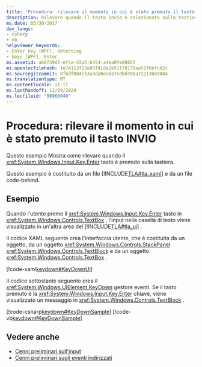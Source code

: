 ```yaml
---
title: 'Procedura: rilevare il momento in cui è stato premuto il tasto INVIO'
description: Rilevare quando il tasto invio è selezionato sulla tastiera in Windows Presentation Foundation. Questo esempio è costituito da XAML e da un file code-behind.
ms.date: 03/30/2017
dev_langs:
- csharp
- vb
helpviewer_keywords:
- Enter key [WPF], detecting
- keys [WPF], Enter
ms.assetid: a66f39d2-ef4a-43a5-b454-a4ea0fe88655
ms.openlocfilehash: 1e74113f22e03f41da2e51178179aa52f6bfcd2c
ms.sourcegitcommit: 9f6df084c53a3da0ea657ed0d708a72213683084
ms.translationtype: MT
ms.contentlocale: it-IT
ms.lasthandoff: 12/09/2020
ms.locfileid: "96966040"
---
```

# <a name="how-to-detect-when-the-enter-key-pressed"></a>Procedura: rilevare il momento in cui è stato premuto il tasto INVIO
Questo esempio Mostra come rilevare quando il <xref:System.Windows.Input.Key.Enter> tasto è premuto sulla tastiera.  
  
 Questo esempio è costituito da un file [!INCLUDE[TLA#tla_xaml](../../../includes/tlasharptla-xaml-md.md)] e da un file code-behind.  
  
## <a name="example"></a>Esempio  
 Quando l'utente preme il <xref:System.Windows.Input.Key.Enter> tasto in <xref:System.Windows.Controls.TextBox> , l'input nella casella di testo viene visualizzato in un'altra area del [!INCLUDE[TLA#tla_ui](../../../includes/tlasharptla-ui-md.md)] .  
  
 Il codice XAML seguente crea l'interfaccia utente, che è costituita da un oggetto, da un oggetto <xref:System.Windows.Controls.StackPanel> <xref:System.Windows.Controls.TextBlock> e da un oggetto <xref:System.Windows.Controls.TextBox> .  
  
 [!code-xaml[keydown#KeyDownUI](~/samples/snippets/csharp/VS_Snippets_Wpf/KeyDown/CSharp/Window1.xaml#keydownui)]  
  
 Il codice sottostante seguente crea il <xref:System.Windows.UIElement.KeyDown> gestore eventi.  Se il tasto premuto è la <xref:System.Windows.Input.Key.Enter> chiave, viene visualizzato un messaggio in <xref:System.Windows.Controls.TextBlock> .  
  
 [!code-csharp[keydown#KeyDownSample](~/samples/snippets/csharp/VS_Snippets_Wpf/KeyDown/CSharp/Window1.xaml.cs#keydownsample)]
 [!code-vb[keydown#KeyDownSample](~/samples/snippets/visualbasic/VS_Snippets_Wpf/KeyDown/VisualBasic/Window1.xaml.vb#keydownsample)]  
  
## <a name="see-also"></a>Vedere anche

- [Cenni preliminari sull'input](input-overview.md)
- [Cenni preliminari sugli eventi indirizzati](routed-events-overview.md)
